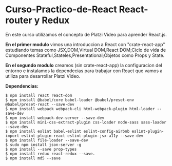 # Curso-Practico-de-React React-router y Redux

En este curso utilizamos el concepto de Platzi Video para aprender React.js.

**En el primer modulo** vimos una introduccion a React con "crate-react-app" estudiando temas como JSX,DOM,Virtual DOM,React DOM;Ciclo de vida de Componentes Stateful,Stateles,Presentational;Objetos como Props y State.

**En el segundo modulo** creamos (sin crate-react-app) la configuracion del entorno e instalamos la dependecias para trabajar con React que vamos a utiliza para desarrollar Platzi Video.

**Dependencias:**
````shell
$ npm install react react-dom
$ npm install @babel/core babel-loader @babel/preset-env @babel/preset-react --save-dev 
$ npm install webpack webpack-cli html-webpack-plugin html-loader --save-dev 
$ npm install webpack-dev-server --save-dev 
$ npm install mini-css-extract-plugin css-loader node-sass sass-loader --save-dev
$ npm install eslint babel-eslint eslint-config-airbnb eslint-plugin-import eslint-plugin-react eslint-plugin-jsx-a11y --save-dev 
$ npm install file-loader --save-dev
$ sudo npm install json-server -g
$ npm install --save prop-types
$ npm install redux react-redux --save. 
$ npm install md5 --save
````
